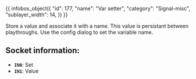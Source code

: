 {{ infobox_object({
	"id": 177,
	"name": "Var setter",
	"category": "Signal-misc",
	"sublayer_width": 14,
}) }}

Store a value and associate it with a name. This value is persistant between playthroughs. Use the config dialog to set the variable name.

## Socket information:
- **`IN0`**: Set
- **`IN1`**: Value